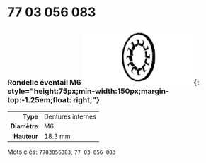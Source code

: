 # 77 03 056 083

### Rondelle éventail M6 ![](../assets/images/parts/fan_washer_int.png){: style="height:75px;min-width:150px;margin-top:-1.25em;float: right;"}

|   |   |
|---:|---|
**Type** | Dentures internes
**Diamètre** | M6
**Hauteur** |18.3 mm

Mots clés: `7703056083`, `77 03 056 083`
